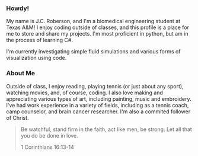 ### Howdy!

My name is J.C. Roberson, and I'm a biomedical engineering student at Texas A&M! I enjoy coding outside of classes, and this profile is a place for me to store and share my projects. I'm most proficient in python, but am in the process of learning C#.

I'm currently investigating simple fluid simulations and various forms of visualization using code. 

### About Me

Outside of class, I enjoy reading, playing tennis (or just about any sport), watching movies, and, of course, coding. I also love making and appreciating various types of art, including painting, music and embroidery. I've had work experience in a variety of fields, including as a tennis coach, camp counselor, and brain cancer researcher. I'm also a commited follower of Christ. 

>Be watchful, stand firm in the faith, act like men, be strong. Let all that you do be done in love. 
>
>1 Corinthians 16:13-14

